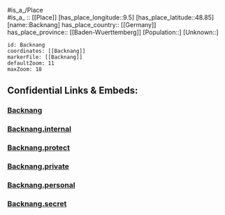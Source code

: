 ﻿---
location: [48.85,9.5] 
mapzoom: [7,12] 
mapmarker: city 
type: City
tags:
- geo/City


SpocWebEntityId: 28957
isDeleted: false
confidential: public

---
#is_a_/Place  
#is_a_ :: [[Place]] 
[has_place_longitude::9.5] 
[has_place_latitude::48.85] 
[name::Backnang] 
has_place_country:: [[Germany]]  
has_place_province:: [[Baden-Wuerttemberg]] 
[Population::] 
[Unknown::] 


```leaflet
id: Backnang
coordinates: [[Backnang]] 
markerFile: [[Backnang]] 
defaultZoom: 11 
maxZoom: 18
```


## Confidential Links & Embeds: 

### [Backnang](/_public/Earth/Continent/Europe/Europe~Central/Germany/Germany~West/Baden-Wuerttemberg/counties~BW/Rems-Murr-Kreis/cities~Rems-Murr-Kreis/Berglen/City/Backnang.md) 

### [Backnang.internal](/_internal/Earth/Continent/Europe/Europe~Central/Germany/Germany~West/Baden-Wuerttemberg/counties~BW/Rems-Murr-Kreis/cities~Rems-Murr-Kreis/Berglen/City/Backnang.internal.md) 

### [Backnang.protect](/_protect/Earth/Continent/Europe/Europe~Central/Germany/Germany~West/Baden-Wuerttemberg/counties~BW/Rems-Murr-Kreis/cities~Rems-Murr-Kreis/Berglen/City/Backnang.protect.md) 

### [Backnang.private](/_private/Earth/Continent/Europe/Europe~Central/Germany/Germany~West/Baden-Wuerttemberg/counties~BW/Rems-Murr-Kreis/cities~Rems-Murr-Kreis/Berglen/City/Backnang.private.md) 

### [Backnang.personal](/_personal/Earth/Continent/Europe/Europe~Central/Germany/Germany~West/Baden-Wuerttemberg/counties~BW/Rems-Murr-Kreis/cities~Rems-Murr-Kreis/Berglen/City/Backnang.personal.md) 

### [Backnang.secret](/_secret/Earth/Continent/Europe/Europe~Central/Germany/Germany~West/Baden-Wuerttemberg/counties~BW/Rems-Murr-Kreis/cities~Rems-Murr-Kreis/Berglen/City/Backnang.secret.md) 
